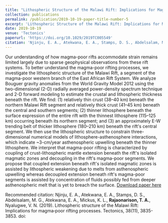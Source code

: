 ```yaml
---
title: "Lithospheric Structure of the Malawi Rift: Implications for Magma-Poor Rifting Processes"
collection: publications
permalink: /publication/2019-10-19-paper-title-number-5
excerpt: 'Lithospheric Structure of the Malawi Rift: Implications for Magma-Poor Rifting Processes'
date: 2019-10-19
venue: 'Tectonics'
paperurl: 'https://doi.org/10.1029/2019TC005549'
citation: 'Njinju, E. A., Atekwana, E. A., Stamps, D. S., Abdelsalam, M. G., Atekwana, E. A., Mickus, K. L., **Rajaonarison, T. A.**, Nyalugwe, V. N. (2019). Lithospheric structure of the Malawi Rift: Implications for magma‐poor rifting processes. Tectonics, 38(11), 3835-3853. doi:'
---
```

Our understanding of how magma-poor rifts accommodate strain remains limited largely due to sparse geophysical observations from these rift systems. To better understand the magma-poor rifting processes, we investigate the lithospheric structure of the Malawi Rift, a segment of the magma-poor western branch of the East African Rift System. We analyze Bouguer gravity anomalies from the World Gravity Model 2012 using the two-dimensional (2-D) radially averaged power-density spectrum technique and 2-D forward modeling to estimate the crustal and lithospheric thickness beneath the rift. We find: (1) relatively thin crust (38–40 km) beneath the northern Malawi Rift segment and relatively thick crust (41–45 km) beneath the central and southern segments; (2) thinner lithosphere beneath the surface expression of the entire rift with the thinnest lithosphere (115–125 km) occurring beneath its northern segment; and (3) an approximately E-W trending belt of thicker lithosphere (180–210 km) beneath the rift's central segment. We then use the lithospheric structure to constrain three-dimensional numerical models of lithosphere-asthenosphere interactions, which indicate ~3-cm/year asthenospheric upwelling beneath the thinner lithosphere. We interpret that magma-poor rifting is characterized by coupling of crust-lithospheric mantle extension beneath the rift's isolated magmatic zones and decoupling in the rift's magma-poor segments. We propose that coupled extension beneath rift's isolated magmatic zones is assisted by lithospheric weakening due to melts from asthenospheric upwelling whereas decoupled extension beneath rift's magma-poor segments is assisted by concentration of fluids possibly fed from deeper asthenospheric melt that is yet to breach the surface.
[Download paper here](http://trajaona.github.io/files/Njinju_etal_2019.pdf)

Recommended citation: Njinju, E. A., Atekwana, E. A., Stamps, D. S., Abdelsalam, M. G., Atekwana, E. A., Mickus, K. L., **Rajaonarison, T. A.**, Nyalugwe, V. N. (2019). Lithospheric structure of the Malawi Rift: Implications for magma‐poor rifting processes. Tectonics, 38(11), 3835-3853. doi:
